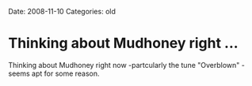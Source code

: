 Date: 2008-11-10
Categories: old

# Thinking about Mudhoney right ...

Thinking about Mudhoney right now -partcularly the tune "Overblown" - seems apt for some reason.
